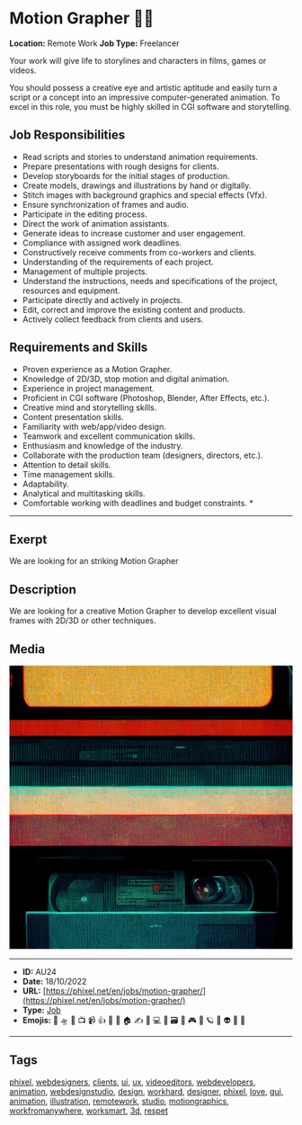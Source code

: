 # Motion Grapher 🤸‍♀️
**Location:** Remote Work
**Job Type:** Freelancer

Your work will give life to storylines and characters in films, games or videos.

You should possess a creative eye and artistic aptitude and easily turn a script or a concept into an impressive computer-generated animation. To excel in this role, you must be highly skilled in CGI software and storytelling.

## Job Responsibilities 
- Read scripts and stories to understand animation requirements.
- Prepare presentations with rough designs for clients.
- Develop storyboards for the initial stages of production.
- Create models, drawings and illustrations by hand or digitally.
- Stitch images with background graphics and special effects (Vfx).
- Ensure synchronization of frames and audio.
- Participate in the editing process.
- Direct the work of animation assistants.
- Generate ideas to increase customer and user engagement.
- Compliance with assigned work deadlines.
- Constructively receive comments from co-workers and clients.
- Understanding of the requirements of each project.
- Management of multiple projects.
- Understand the instructions, needs and specifications of the project, resources and equipment.
- Participate directly and actively in projects.
- Edit, correct and improve the existing content and products.
- Actively collect feedback from clients and users.

## Requirements and Skills
- Proven experience as a Motion Grapher.
- Knowledge of 2D/3D, stop motion and digital animation.
- Experience in project management.
- Proficient in CGI software (Photoshop, Blender, After Effects, etc.).
- Creative mind and storytelling skills.
- Content presentation skills.
- Familiarity with web/app/video design.
- Teamwork and excellent communication skills.
- Enthusiasm and knowledge of the industry.
- Collaborate with the production team (designers, directors, etc.).
- Attention to detail skills.
- Time management skills.
- Adaptability.
- Analytical and multitasking skills.
- Comfortable working with deadlines and budget constraints. *


------------
## Exerpt
We are looking for an striking Motion Grapher
## Description
We are looking for a creative Motion Grapher to develop excellent visual frames with 2D/3D or other techniques.
## Media
<img src="media/fa157440/job-motion-grapher.jpg">

------------
- **ID:** AU24
- **Date:** 18/10/2022
- **URL:** [https://phixel.net/en/jobs/motion-grapher/](https://phixel.net/en/jobs/motion-grapher/)
- **Type:** [Job](#job)
- **Emojis:** 🎨 🛸 📼 📺 📹 👍 🔗 📝 🏠 ✍️ 👨 💻 👑 🗃 👾 🎮 📲 🪐 🌟 👽 🚀 🌌

------------
## Tags
[phixel](#phixel), [webdesigners](#webdesigners), [clients](#clients), [ui](#ui), [ux](#ux), [videoeditors](#videoeditors), [webdevelopers](#webdevelopers), [animation](#animation), [webdesignstudio](#webdesignstudio), [design](#design), [workhard](#workhard), [designer](#designer), [phixel](#phixel), [love](#love), [gui](#gui), [animation](#animation), [illustration](#illustration), [remotework](#remotework), [studio](#studio), [motiongraphics](#motiongraphics), [workfromanywhere](#workfromanywhere), [worksmart](#worksmart), [3d](#3d), [respet](#respet)
